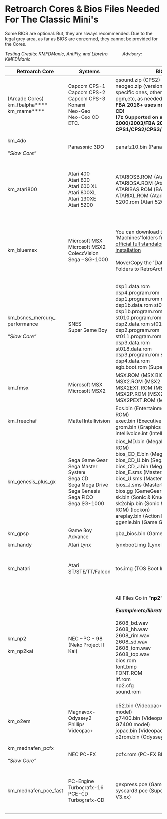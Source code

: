 # Retroarch Cores & Bios Files Needed For The Classic Mini's
Some BIOS are optional. But, they are always recommended.
Due to the legal grey area, as far as BIOS are concerned, they cannot be provided for the Cores.

_Testing Credits: KMFDManic, AntiFly, and Libretro &nbsp; &nbsp;&nbsp;&nbsp;&nbsp;&nbsp;&nbsp;&nbsp;&nbsp;&nbsp;Advisory: KMFDManic_

Retroarch Core | Systems | BIOS Files | Extensions
---------------|---------|------------|-----------
(Arcade Cores)</br>km_fbalpha****</br>km_mame****|Capcom CPS-1</br>Capcom CPS-2</br>Capcom CPS-3</br>Konami</br>Neo-Geo</br>Neo-Geo CD</br>ETC.|qsound.zip (CPS2)</br>neogeo.zip (version varies - old, new, uni)</br>specific ones, otherwise, such as konamigx, pgm,etc, as needed!</br>**FBA 2016+ uses neocdz.zip for Neo-Geo CD!**</br>**(7z Supported on all except MAME 2000/2003/FBA 2012 CPS1/CPS2/CPS3/NEOGEO)**|.zip</br>.7z
km_4do</br></br>_“Slow Core”_|Panasonic 3DO|panafz10.bin (Panasonic FZ-10)|.iso</br>.bin</br>.chd</br>.cue
km_atari800|Atari 400</br>Atari 800</br>Atari 600 XL</br>Atari 800XL</br>Atari 130XE</br>Atari 5200|ATARIOSB.ROM (Atari 400/800 NTSC)</br>ATARIOSA.ROM (Atari 400/800 PAL)</br>ATARIBAS.ROM (BASIC interpreter)</br>ATARIXL.ROM (Atari XL/XE OS)</br>5200.rom (Atari 5200)|.xfd</br>.atr</br>.atx</br>.cdm</br>.cas</br>.bin</br>.a52</br>.xex</br>.zip
 km_bluemsx|Microsoft MSX</br>Microsoft MSX2</br>ColecoVision</br>Sega – SG-1000|You can download the 'Databases' and 'Machines'folders from an</br>[official full standalone blueMSX emulator installation](http://bluemsx.msxblue.com/download.html)</br></br>Move/Copy the 'Databases' and 'Machines' Folders to RetroArch's System directory.|.rom</br>.ri</br>.mx1</br>.mx2</br>.col</br>.dsk</br>.cas</br>.sg</br>.sc</br>.m3u
km_bsnes_mercury_</br>performance</br></br>_“Slow Core”_|SNES</br>Super Game Boy|dsp1.data.rom</br>dsp4.program.rom</br>dsp1.program.rom cx4.data.rom</br>dsp1b.data.rom st010.data.rom</br>dsp1b.program.rom</br>st010.program.rom</br>dsp2.data.rom st011.data.rom</br>dsp2.program.rom</br>st011.program.rom</br>dsp3.data.rom</br>st018.data.rom</br>dsp3.program.rom st018.program.rom</br>dsp4.data.rom</br>sgb.boot.rom (Super Game Boy)|.sfc</br>.smc</br>.bml
km_fmsx|Microsoft MSX</br>Microsoft MSX2|MSX.ROM (MSX BIOS)</br>MSX2.ROM (MSX2 BIOS)</br>MSX2EXT.ROM (MSX2 ExtROM)</br>MSX2P.ROM (MSX2+ BIOS)</br>MSX2PEXT.ROM (MSX2+ ExtROM)|.rom</br>.msx1</br>.msx2</br>.dsk</br>.cas
km_freechaf|Mattel Intellivision|Ecs.bin (Entertainment Computer System ROM)</br>exec.bin (Executive ROM)</br>grom.bin (Graphics ROM)</br>intellivoice.int (Intellivision)|.int</br>.rom</br>.bin
km_genesis_plus_gx|Sega Game Gear</br>Sega Master System</br>Sega CD</br>Sega Mega Drive</br>Sega Genesis</br>Sega PICO</br>Sega SG-1000|bios_MD.bin (MegaDrive TMSS startup ROM)</br>bios_CD_E.bin (MegaCD EU BIOS)</br>bios_CD_U.bin (SegaCD US BIOS)</br>bios_CD_J.bin (MegaCD JP BIOS)</br>bios_E.sms (MasterSystem EU BIOS)</br>bios_U.sms (MasterSystem US BIOS)</br>bios_J.sms (MasterSystem JP BIOS)</br>bios.gg (GameGear BIOS)</br>sk.bin (Sonic & Knuckles ROM) (lock-on)</br>sk2chip.bin (Sonic & Knuckles UPMEM ROM) (lockon)</br>areplay.bin (Action Replay ROM) (lock-on)</br>ggenie.bin (Game Genie ROM) (lock-on)|.mdx</br>.md</br>.smd</br>.gen</br>.bin</br>.cue</br>.iso</br>.sms</br>.gg</br>.sg</br>.68k</br>.chd
km_gpsp|Game Boy Advance|gba_bios.bin (Game Boy Advance)|.gba</br>.bin
km_handy|Atari Lynx|lynxboot.img (Lynx Boot Image)|.lnx
km_hatari|Atari ST/STE/TT/Falcon|tos.img (TOS Boot Image)|.st</br>.msa</br>.zip</br>.stx</br>.dim</br>.ipf
km_np2</br></br>km_np2kai|NEC – PC - 98</br>(Neko Project II Kai)|All Files Go in “**np2**” Folder</br>_</br>**Example:etc/libretro/system/np2/font.bmp**_</br></br>2608_bd.wav</br>2608_hh.wav</br>2608_rim.wav</br>2608_sd.wav</br>2608_tom.wav</br>2608_top.wav</br>bios.rom</br>font.bmp</br>FONT.ROM</br>itf.rom</br>np2.cfg</br>sound.rom|.D98</br>.xdf</br>.zip</br>.dup</br>.98d</br>.cmd</br>.fdi</br>.hdi</br>.fdd</br>.thd</br>.2hd</br>.nhd</br>.tfd</br>.hdd</br>.d88</br>.hdn</br>.hdm</br>.88d
km_o2em|Magnavox-Odyssey2</br>Phillips Videopac+|c52.bin (Videopac+ French BIOS - G7000 model)</br>g7400.bin (Videopac+ European BIOS - G7400 model)</br>jopac.bin (Videopac+ French BIOS)</br>o2rom.bin (Odyssey2 BIOS - G7000 model)|.bin
km_mednafen_pcfx</br></br>_“Slow Core”_|NEC PC-FX|pcfx.rom (PC-FX BIOS)|.cue</br>.ccd</br>.toc</br>.chd
km_mednafen_pce_fast|PC-Engine</br>Turbografx-16</br>PCE-CD</br>Turbografx-CD|gexpress.pce (Game Express CD Card)</br>syscard3.pce (Super CD-ROM2 System V3.xx)|.pce</br>.cue</br>.ccd</br>.iso</br>.img</br>.bin</br>.chd
